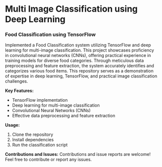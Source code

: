 # Multi Image Classification using Deep Learning
### Food Classification using TensorFlow

Implemented a Food Classification system utilizing TensorFlow and deep learning for multi-image classification. This project showcases proficiency in convolutional neural networks (CNNs), offering practical experience in training models for diverse food categories. Through meticulous data preprocessing and feature extraction, the system accurately identifies and categorizes various food items. This repository serves as a demonstration of expertise in deep learning, TensorFlow, and practical image classification challenges.

**Key Features:**
- TensorFlow implementation
- Deep learning for multi-image classification
- Convolutional Neural Networks (CNNs)
- Effective data preprocessing and feature extraction

**Usage:**
1. Clone the repository
2. Install dependencies
3. Run the classification script

**Contributions and Issues:**
Contributions and issue reports are welcome! Feel free to contribute or report any issues.

